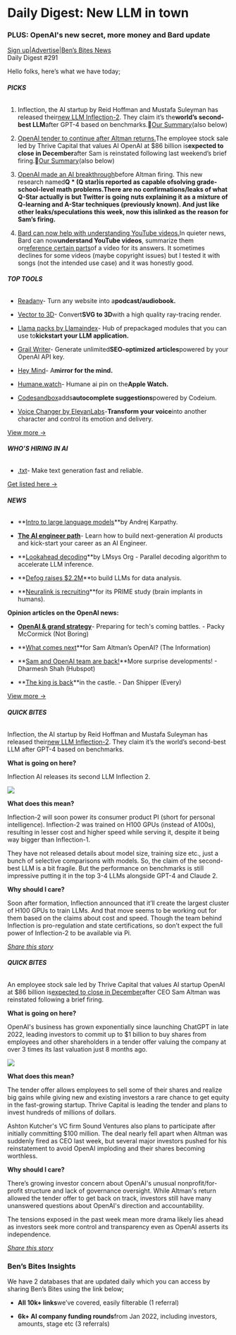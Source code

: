 # Daily Digest: New LLM in town

### PLUS: OpenAI's new secret, more money and Bard update

[Sign up](https://www.bensbites.co/?utm_source=bensbites\&utm_medium=referral\&utm_campaign=daily-digest-new-llm-in-town)|[Advertise](https://sponsor.bensbites.co/?utm_source=bensbites\&utm_medium=referral\&utm_campaign=daily-digest-new-llm-in-town)|[Ben’s Bites News](https://news.bensbites.co/?utm_source=bensbites\&utm_medium=referral\&utm_campaign=daily-digest-new-llm-in-town)\
Daily Digest #291

Hello folks, here’s what we have today;

###### **PICKS**

1. Inflection, the AI startup by Reid Hoffman and Mustafa Suleyman has released their[new LLM Inflection-2](https://inflection.ai/inflection-2?utm_source=bensbites\&utm_medium=referral\&utm_campaign=daily-digest-new-llm-in-town). They claim it’s the**world’s second-best LLM**after GPT-4 based on benchmarks.🍿[Our Summary](https://bensbites.beehiiv.com/p/inflection2-makes-bold-claims)(also below)

2. [OpenAI tender to continue after Altman returns.](https://www.theinformation.com/articles/thrive-led-openai-tender-to-continue-after-altman-returns?utm_source=bensbites\&utm_medium=referral\&utm_campaign=daily-digest-new-llm-in-town)The employee stock sale led by Thrive Capital that values AI OpenAI at $86 billion is**expected to close in December**after Sam is reinstated following last weekend’s brief firing.🍿[Our Summary](https://bensbites.beehiiv.com/p/open-ai-share-sale-will-continue)(also below)

3. [OpenAI made an AI breakthrough](https://www.theinformation.com/articles/openai-made-an-ai-breakthrough-before-altman-firing-stoking-excitement-and-concern?utm_source=bensbites\&utm_medium=referral\&utm_campaign=daily-digest-new-llm-in-town)before Altman firing. This new research named**Q \* (Q star)**is reported as capable of**solving grade-school-level math problems.**There are no confirmations/leaks of what Q-Star actually is but Twitter is going nuts explaining it as a mixture of Q-learning and A-Star techniques (previously known). And just like other leaks/speculations this week, now this is**linked as the reason for Sam’s firing.**

4. [Bard can now help with understanding YouTube videos.](https://twitter.com/JackK/status/1727352315303350288?utm_source=bensbites\&utm_medium=referral\&utm_campaign=daily-digest-new-llm-in-town)In quieter news, Bard can now**understand YouTube videos**, summarize them or[reference certain parts](https://aiiq.substack.com/p/use-google-bard-to-summarize-youtube?utm_source=bensbites\&utm_medium=referral\&utm_campaign=daily-digest-new-llm-in-town)of a video for its answers. It sometimes declines for some videos (maybe copyright issues) but I tested it with songs (not the intended use case) and it was honestly good.

###### **TOP TOOLS**

- [Readany](https://readany.vercel.app/?utm_source=bensbites\&utm_medium=referral\&utm_campaign=daily-digest-new-llm-in-town)- Turn any website into a**podcast/audiobook.**

- [Vector to 3D](https://www.meimu.design/vector-to-3d/?utm_source=bensbites\&utm_medium=referral\&utm_campaign=daily-digest-new-llm-in-town)- Convert**SVG to 3D**with a high quality ray-tracing render.

- [Llama packs by Llamaindex](https://blog.llamaindex.ai/introducing-llama-packs-e14f453b913a?utm_source=bensbites\&utm_medium=referral\&utm_campaign=daily-digest-new-llm-in-town)- Hub of prepackaged modules that you can use to**kickstart your LLM application.**

- [Grail Writer](https://www.grailwriter.com/?utm_source=bensbites\&utm_medium=referral\&utm_campaign=daily-digest-new-llm-in-town)- Generate unlimited**SEO-optimized articles**powered by your OpenAI API key.

- [Hey Mind](https://heymind.co/?utm_source=bensbites\&utm_medium=referral\&utm_campaign=daily-digest-new-llm-in-town)- A**mirror for the mind.**

- [Humane.watch](https://github.com/Olivia-li/humane.watch?utm_source=bensbites\&utm_medium=referral\&utm_campaign=daily-digest-new-llm-in-town)- Humane ai pin on the**Apple Watch.**

- [Codesandbox](https://codesandbox.io/blog/introducing-ai-code-autocomplete-powered-by-codeium?utm_source=bensbites\&utm_medium=referral\&utm_campaign=daily-digest-new-llm-in-town)adds**autocomplete suggestions**powered by Codeium.

- [Voice Changer by ElevanLabs](https://elevenlabs.io/voice-changer?utm_source=bensbites\&utm_medium=referral\&utm_campaign=daily-digest-new-llm-in-town)-**Transform your voice**into another character and control its emotion and delivery.

[View more →](https://news.bensbites.co/tags/show?utm_source=bensbites\&utm_medium=referral\&utm_campaign=daily-digest-new-llm-in-town)

###### **WHO’S HIRING IN AI**

- [.txt](https://dottxt-ai.notion.site/We-re-hiring-engineers-to-make-text-generation-fast-and-reliable-0f54d5214cf74301bbd6f3107b9acc76?utm_source=bensbites\&utm_medium=referral\&utm_campaign=daily-digest-new-llm-in-town)- Make text generation fast and reliable.

[Get listed here →](mailto:ben+hiring@bensbites.co)

###### **NEWS**

- \*\*[Intro to large language models](https://www.youtube.com/watch?v=zjkBMFhNj_g\&utm_source=bensbites\&utm_medium=referral\&utm_campaign=daily-digest-new-llm-in-town)\*\*by Andrej Karpathy.

- **[The AI engineer path](https://scrimba.com/learn/aiengineer?launch=\&utm_source=bensbites\&utm_medium=referral\&utm_campaign=daily-digest-new-llm-in-town)**- Learn how to build next-generation AI products and kick-start your career as an AI Engineer.

- \*\*[Lookahead decoding](https://twitter.com/lmsysorg/status/1727056892671950887?utm_source=bensbites\&utm_medium=referral\&utm_campaign=daily-digest-new-llm-in-town)\*\*by LMsys Org - Parallel decoding algorithm to accelerate LLM inference.

- \*\*[Defog raises $2.2M](https://defog.ai/blog/defog-funding/?utm_source=bensbites\&utm_medium=referral\&utm_campaign=daily-digest-new-llm-in-town)\*\*to build LLMs for data analysis.

- \*\*[Neuralink is recruiting](https://twitter.com/neuralink/status/1727135227565547810?utm_source=bensbites\&utm_medium=referral\&utm_campaign=daily-digest-new-llm-in-town)\*\*for its PRIME study (brain implants in humans).

**Opinion articles on the OpenAI news:**

- **[OpenAI & grand strategy](https://www.notboring.co/p/openai-and-grand-strategy?utm_source=bensbites\&utm_medium=referral\&utm_campaign=daily-digest-new-llm-in-town)**- Preparing for tech's coming battles. - Packy McCormick (Not Boring)

- \*\*[What comes next](https://www.theinformation.com/articles/what-comes-next-for-sam-altmans-openai?rc=bdorru\&utm_source=bensbites\&utm_medium=referral\&utm_campaign=daily-digest-new-llm-in-town)\*\*for Sam Altman’s OpenAI? (The Information)

- \*\*[Sam and OpenAI team are back!](https://agent.ai/p/sam-openai-team-back-surprise-developments?utm_source=bensbites\&utm_medium=referral\&utm_campaign=daily-digest-new-llm-in-town)\*\*More surprise developments! - Dharmesh Shah (Hubspot)

- \*\*[The king is back](https://every.to/chain-of-thought/the-king-is-back-in-the-castle?utm_source=bensbites\&utm_medium=referral\&utm_campaign=daily-digest-new-llm-in-town)\*\*in the castle. - Dan Shipper (Every)

[View more →](https://news.bensbites.co/tags/news/trending?utm_source=bensbites\&utm_medium=referral\&utm_campaign=daily-digest-new-llm-in-town)

###### **QUICK BITES**

Inflection, the AI startup by Reid Hoffman and Mustafa Suleyman has released their[new LLM Inflection-2](https://inflection.ai/inflection-2?utm_source=bensbites\&utm_medium=referral\&utm_campaign=daily-digest-new-llm-in-town). They claim it’s the world’s second-best LLM after GPT-4 based on benchmarks.

**What is going on here?**

Inflection AI releases its second LLM Inflection 2.

![](https://media.beehiiv.com/cdn-cgi/image/fit=scale-down,format=auto,onerror=redirect,quality=80/uploads/asset/file/f92d7f6e-fa72-46bf-97ca-8abfd46e289c/image.png?t=1700744459)

**What does this mean?**

Inflection-2 will soon power its consumer product PI (short for personal intelligence). Inflection-2 was trained on H100 GPUs (instead of A100s), resulting in lesser cost and higher speed while serving it, despite it being way bigger than Inflection-1.

They have not released details about model size, training size etc., just a bunch of selective comparisons with models. So, the claim of the second-best LLM is a bit fragile. But the performance on benchmarks is still impressive putting it in the top 3-4 LLMs alongside GPT-4 and Claude 2.

**Why should I care?**

Soon after formation, Inflection announced that it’ll create the largest cluster of H100 GPUs to train LLMs. And that move seems to be working out for them based on the claims about cost and speed. Though the team behind Inflection is pro-regulation and state certifications, so don’t expect the full power of Inflection-2 to be available via Pi.

[*Share this story*](https://bensbites.beehiiv.com/p/inflection2-makes-bold-claims)

###### **QUICK BITES**

An employee stock sale led by Thrive Capital that values AI startup OpenAI at $86 billion is[expected to close in December](https://www.theinformation.com/articles/thrive-led-openai-tender-to-continue-after-altman-returns?utm_source=bensbites\&utm_medium=referral\&utm_campaign=daily-digest-new-llm-in-town)after CEO Sam Altman was reinstated following a brief firing.

**What is going on here?**

OpenAI's business has grown exponentially since launching ChatGPT in late 2022, leading investors to commit up to $1 billion to buy shares from employees and other shareholders in a tender offer valuing the company at over 3 times its last valuation just 8 months ago.

![](https://media.beehiiv.com/cdn-cgi/image/fit=scale-down,format=auto,onerror=redirect,quality=80/uploads/asset/file/22e7c2d6-1808-48a2-8165-157782594acb/image.png?t=1700745248)

**What does this mean?**

The tender offer allows employees to sell some of their shares and realize big gains while giving new and existing investors a rare chance to get equity in the fast-growing startup. Thrive Capital is leading the tender and plans to invest hundreds of millions of dollars.

Ashton Kutcher's VC firm Sound Ventures also plans to participate after initially committing $100 million. The deal nearly fell apart when Altman was suddenly fired as CEO last week, but several major investors pushed for his reinstatement to avoid OpenAI imploding and their shares becoming worthless.

**Why should I care?**

There’s growing investor concern about OpenAI's unusual nonprofit/for-profit structure and lack of governance oversight. While Altman's return allowed the tender offer to get back on track, investors still have many unanswered questions about OpenAI's direction and accountability.

The tensions exposed in the past week mean more drama likely lies ahead as investors seek more control and transparency even as OpenAI asserts its independence.

[*Share this story*](https://bensbites.beehiiv.com/p/open-ai-share-sale-will-continue)

### Ben’s Bites Insights

We have 2 databases that are updated daily which you can access by sharing Ben’s Bites using the link below;

- **All 10k+ links**we’ve covered, easily filterable (1 referral)

- **6k+ AI company funding rounds**from Jan 2022, including investors, amounts, stage etc (3 referrals)
